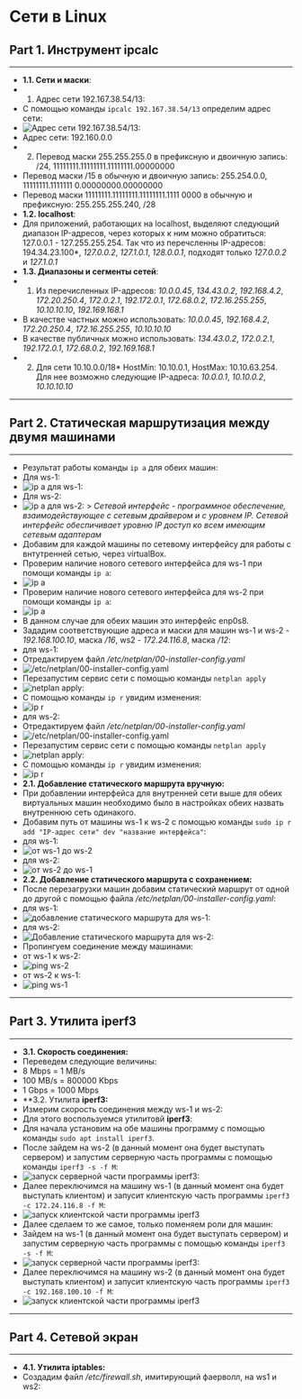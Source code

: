 # Сети в Linux

## Part 1. Инструмент ipcalc
---
- **1.1. Сети и маски**:
- 1) Адрес сети 192.167.38.54/13: 
- С помощью команды `ipcalc 192.167.38.54/13` определим адрес сети:
- ![Адрес сети 192.167.38.54/13:](./screenshots/1.png)
- Адрес сети: 192.160.0.0
- 2) Перевод маски 255.255.255.0 в префиксную и двоичную запись: /24, 11111111.11111111.11111111.00000000
- Перевод маски /15 в обычную и двоичную запись: 255.254.0.0, 11111111.1111111 0.00000000.00000000
- Перевод маски 11111111.11111111.11111111.1111 0000 в обычную и префиксную: 255.255.255.240, /28
- **1.2. localhost**:
- Для приложений, работающих на localhost, выделяют следующий диапазон IP-адресов, через которых к ним можно обратиться: 127.0.0.1 - 127.255.255.254. Так что из перечсленны IP-адресов: 194.34.23.100*, *127.0.0.2*, *127.1.0.1*, *128.0.0.1*, подходят только *127.0.0.2* и *127.1.0.1*
- **1.3. Диапазоны и сегменты сетей**:
- 1) Из перечисленных IP-адресов: *10.0.0.45*, *134.43.0.2*, *192.168.4.2*, *172.20.250.4*, *172.0.2.1*, *192.172.0.1*, *172.68.0.2*, *172.16.255.255*, *10.10.10.10*, *192.169.168.1*
- В качестве частных можно использовать: *10.0.0.45*, *192.168.4.2*, *172.20.250.4*, *172.16.255.255*, *10.10.10.10*
- В качестве публичных можно использовать: *134.43.0.2*, *172.0.2.1*, *192.172.0.1*, *172.68.0.2*, *192.169.168.1*
- 2) Для сети 10.10.0.0/18* HostMin: 10.10.0.1, HostMax: 10.10.63.254. Для нее возможно следующие IP-адреса: *10.0.0.1*, *10.10.0.2*, *10.10.10.10*
---
## Part 2. Статическая маршрутизация между двумя машинами
---
- Результат работы команды `ip a` для обеих машин:
- Для ws-1:
- ![`ip a` для ws-1:](./screenshots/2.png)
- Для ws-2:
- ![`ip a` для ws-2:](./screenshots/3.png)
\> *Сетевой интерфейс - программное обеспечение, взаимодействующее с сетевым драйвером и с уровнем IP. Сетевой интерфейс обеспичивает уровню IP доступ ко всем имеющим сетевым адаптерам*
- Добавим для каждой машины по сетевому интерфейсу для работы с внтутренней сетью, через virtualBox.
- Проверим наличие нового сетевого интерфейса для ws-1 при помощи команды `ip a`:
- ![ip a](./screenshots/4.png)
- Проверим наличие нового сетевого интерфейса для ws-2 при помощи команды `ip a`:
- ![ip a](./screenshots/5.png)
- В данном случае для обеих машин это интерфейс enp0s8.
- Зададим соответствующие адреса и маски для машин ws-1 и ws-2 - *192.168.100.10*, маска */16*, ws2 - *172.24.116.8*, маска */12*:
- для ws-1:
- Отредактируем файл */etc/netplan/00-installer-config.yaml*
- ![/etc/netplan/00-installer-config.yaml](./screenshots/6.png)
- Перезапустим сервис сети с помощью команды `netplan apply`
- ![netplan apply:](./screenshots/6.1.png)
- С помощью команды `ip r` увидим изменения:
- ![ip r](./screenshots/7.png)
- для ws-2:
- Отредактируем файл */etc/netplan/00-installer-config.yaml*
- ![/etc/netplan/00-installer-config.yaml](./screenshots/8.png)
- Перезапустим сервис сети с помощью команды `netplan apply`
- ![netplan apply:](./screenshots/8.1.png)
- С помощью команды `ip r` увидим изменения:
- ![ip r](./screenshots/9.png)
- **2.1. Добавление статического маршрута вручную:**
- При добавлении интерфейса для внутренней сети выше для обеих виртуальных машин необходимо было в настройках обеих назвать внутреннюю сеть одинакого. 
- Добавим путь от машины ws-1 к ws-2 с помощью команды `sudo ip r add "IP-адрес сети" dev "название интерфейса"`:
- для ws-1:
- ![от ws-1 до ws-2](./screenshots/10.png)
- для ws-2:
- ![от ws-2 до ws-1](./screenshots/11.png)
- **2.2. Добавление статического маршрута с сохранением:**
- После перезагрузки машин добавим статический маршрут от одной до другой с помощью файла */etc/netplan/00-installer-config.yaml*:
- для ws-1:
- ![добавление статического маршрута для ws-1:](./screenshots/12.png)
- для ws-2:
- ![Добавление статического маршрута для ws-2:](./screenshots/13.png)
- Пропингуем соединение между машинами:
- от ws-1 к ws-2:
- ![ping ws-2](./screenshots/14.png)
- от ws-2 к ws-1:
- ![ping ws-1](./screenshots/15.png)
---
## Part 3. Утилита **iperf3**
---
- **3.1. Скорость соединения:**
- Переведем следующие величины:
- 8 Mbps = 1 MB/s
- 100 MB/s = 800000 Kbps
- 1 Gbps = 1000 Mbps
- **3.2. Утилита **iperf3:**
- Измерим скорость соединения между ws-1 и ws-2:
- Для этого воспользуемся утилитовй **iperf3**:
- Для начала установим на обе машины программу с помощью команды `sudo apt install iperf3`.
- После зайдем на ws-2 (в данный момент она будет выступать сервером) и запустим серверную часть программы с помощью команды `iperf3 -s -f M`:
- ![запуск серверной части программы iperf3:](./screenshots/16.png)
- Далее переключимся на машину ws-1 (в данный момент она будет выступать клиентом) и запусит клиентскую часть программы `iperf3 -c 172.24.116.8 -f M`:
- ![запуск клиентской части программы iperf3](./screenshots/17.png)
- Далее сделаем то же самое, только поменяем роли для машин:
- Зайдем на ws-1 (в данный момент она будет выступать сервером) и запустим серверную часть программы с помощью команды `iperf3 -s -f M`:
- ![запуск серверной части программы iperf3:](./screenshots/18.png)
- Далее переключимся на машину ws-2 (в данный момент она будет выступать клиентом) и запусит клиентскую часть программы `iperf3 -c 192.168.100.10 -f M`:
- ![запуск клиентской части программы iperf3](./screenshots/19.png)
---
## Part 4. Сетевой экран
---
- **4.1. Утилита iptables:**
- Создадим файл */etc/firewall.sh*, имитирующий фаерволл, на ws1 и ws2: